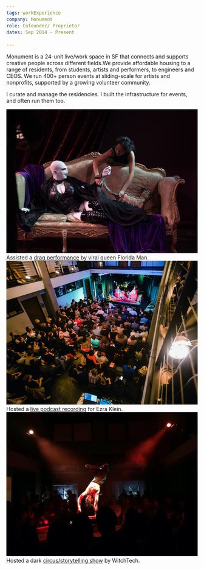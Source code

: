 ```yaml
---
tags: workExperience
company: Monument
role: Cofounder/ Proprietor
dates: Sep 2014 - Present

---
```


Monument is a 24-unit live/work space in SF that connects and supports creative people across different fields.We provide affordable housing to a range of residents, from students, artists and performers, to engineers and CEOS. We run 400+ person events at sliding-scale for artists and nonprofits, supported by a growing volunteer community.

I curate and manage the residencies. I built the infrastructure for events, and often run them too.

<div class="project-images flex-container">
  <div class="image-container flex-item flex-item--small">
    <img src="./img/monument-1.jpg" alt="Assisted viral drag queen Florida Man as Lady Voldemort" />
    <div class="caption">Assisted a <a href="https://www.youtube.com/watch?v=-Byo4wkH7dg" target="_blank">drag performance</a> by viral queen Florida&nbsp;Man.</div>
  </div>

  <div class="image-container flex-item flex-item--small">
    <img src="./img/monument-2.jpg" alt="Hosted a live podcast for Ezra Klein" />
    <div class="caption">Hosted a <a href="https://www.vox.com/podcasts/2019/11/11/20956486/social-media-alt-right-facebook-andrew-marantz-ezra-klein" target="_blank">live podcast recording</a> for Ezra Klein.</div>
  </div>

  <div class="image-container flex-item flex-item--small">
    <img src="./img/monument-3.jpg" alt="Ran a dark circus/slam poetry show Kintsukuroi by WitchTech" />
    <div class="caption">Hosted a dark <a href="https://www.youtube.com/watch?v=hRKES5enS9E" target="_blank">circus/storytelling show</a> by WitchTech.</div>
  </div>
</div>
